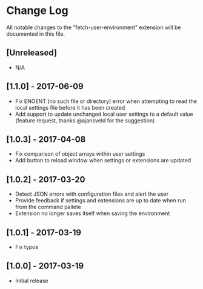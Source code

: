 # Change Log

All notable changes to the "fetch-user-environment" extension will be documented in this file.

## [Unreleased]

- N/A

## [1.1.0] - 2017-06-09

- Fix ENOENT (no such file or directory) error when attempting to read the local settings file before it has been created
- Add support to update unchanged local user settings to a default value (feature request, thanks @ajansveld for the suggestion)

## [1.0.3] - 2017-04-08

- Fix comparison of object arrays within user settings
- Add button to reload window when settings or extensions are updated

## [1.0.2] - 2017-03-20

- Detect JSON errors with configuration files and alert the user
- Provide feedback if settings and extensions are up to date when run from the command pallete
- Extension no longer saves itself when saving the environment

## [1.0.1] - 2017-03-19

- Fix typos

## [1.0.0] - 2017-03-19

- Initial release
